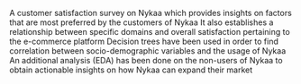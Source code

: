 A customer satisfaction survey on Nykaa which provides insights on factors that are most preferred by the customers of Nykaa
It also establishes a relationship between specific domains and overall satisfaction pertaining to the e-commerce platform
Decision trees have been used in order to find correlation between socio-demographic variables and the usage of Nykaa
An additional analysis (EDA) has been done on the non-users of Nykaa to obtain actionable insights on how Nykaa can expand their market
